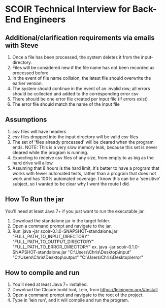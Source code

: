 # SCOIR Technical Interview for Back-End Engineers

## Additional/clarification requirements via emails with Steve
1. Once a file has been processed, the system deletes it from the input-directory.
1. Files will be considered new if the file name has not been recorded as processed before.
1. In the event of file name collision, the latest file should overwrite the earlier version.
1. The system should continue in the event of an invalid row; all errors should be collected and added to the corresponding error csv
1. There should be one error file created per input file (if errors exist)
1. The error file should match the name of the input file

## Assumptions
1. csv files will have headers
1. csv files dropped into the input directory will be valid csv files
1. The set of 'files already processed' will be cleared when the program ends. NOTE: This is a very slow memory leak, because this set is never cleared while the program is running.
1. Expecting to receive csv files of any size, from empty to as big as the hard drive will allow.
1. Assuming that 8 hours is the hard limit, it's better to have a program that works with fewer automated tests, rather than a program that does not work and has 100% automated coverage.
   I know this can be a 'sensitive' subject, so I wanted to be clear why I went the route I did.

## How To Run the jar
You'll need at least Java 7+ if you just want to run the executable jar.
1. Download the standalone jar in the target folder.
1. Open a command prompt and navigate to the jar.
1. Run: java -jar scoir-0.1.0-SNAPSHOT-standalone.jar "FULL_PATH_TO_INPUT_DIRECTORY" "FULL_PATH_TO_OUTPUT_DIRECTORY" "FULL_PATH_TO_ERROR_DIRECTORY"
    ex. java -jar scoir-0.1.0-SNAPSHOT-standalone.jar "C:\Users\Chris\Desktop\input" "C:\Users\Chris\Desktop\output" "C:\Users\Chris\Desktop\error"

## How to compile and run
1. You'll need at least Java 7+ installed.
1. Download the Clojure build tool, Lein, from https://leiningen.org/#install
1. Open a command prompt and navigate to the root of the project.
1. Type in 'lein run', and it will compile and run the program.

